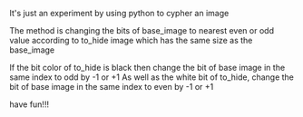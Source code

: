 It's just an experiment by using python to cypher an image

The method is changing the bits of base_image to nearest even or odd value 
according to to_hide image which has the same size as the base_image 

If the bit color of to_hide is black then change the bit of base image in the same index to odd by -1 or +1
As well as the white bit of to_hide, change the bit of base image in the same index to even by -1 or +1


have fun!!!
